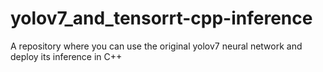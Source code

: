 # yolov7_and_tensorrt-cpp-inference
A repository where you can use the original yolov7 neural network and deploy its inference in C++
